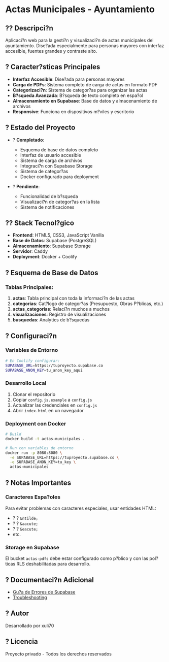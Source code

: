 # Actas Municipales - Ayuntamiento

## ?? Descripci?n

Aplicaci?n web para la gesti?n y visualizaci?n de actas municipales del ayuntamiento. Dise?ada especialmente para personas mayores con interfaz accesible, fuentes grandes y contraste alto.

## ? Caracter?sticas Principales

- **Interfaz Accesible**: Dise?ada para personas mayores
- **Carga de PDFs**: Sistema completo de carga de actas en formato PDF
- **Categorizaci?n**: Sistema de categor?as para organizar las actas
- **B?squeda Avanzada**: B?squeda de texto completo en espa?ol
- **Almacenamiento en Supabase**: Base de datos y almacenamiento de archivos
- **Responsive**: Funciona en dispositivos m?viles y escritorio

## ? Estado del Proyecto

- ? **Completado**: 
  - Esquema de base de datos completo
  - Interfaz de usuario accesible
  - Sistema de carga de archivos
  - Integraci?n con Supabase Storage
  - Sistema de categor?as
  - Docker configurado para deployment

- ? **Pendiente**:
  - Funcionalidad de b?squeda
  - Visualizaci?n de categor?as en la lista
  - Sistema de notificaciones

## ?? Stack Tecnol?gico

- **Frontend**: HTML5, CSS3, JavaScript Vanilla
- **Base de Datos**: Supabase (PostgreSQL)
- **Almacenamiento**: Supabase Storage
- **Servidor**: Caddy
- **Deployment**: Docker + Coolify

## ? Esquema de Base de Datos

### Tablas Principales:

1. **actas**: Tabla principal con toda la informaci?n de las actas
2. **categorias**: Cat?logo de categor?as (Presupuesto, Obras P?blicas, etc.)
3. **actas_categorias**: Relaci?n muchos a muchos
4. **visualizaciones**: Registro de visualizaciones
5. **busquedas**: Analytics de b?squedas

## ? Configuraci?n

### Variables de Entorno

```bash
# En Coolify configurar:
SUPABASE_URL=https://tuproyecto.supabase.co
SUPABASE_ANON_KEY=tu_anon_key_aqui
```

### Desarrollo Local

1. Clonar el repositorio
2. Copiar `config.js.example` a `config.js`
3. Actualizar las credenciales en `config.js`
4. Abrir `index.html` en un navegador

### Deployment con Docker

```bash
# Build
docker build -t actas-municipales .

# Run con variables de entorno
docker run -p 8080:8080 \
  -e SUPABASE_URL=https://tuproyecto.supabase.co \
  -e SUPABASE_ANON_KEY=tu_key \
  actas-municipales
```

## ? Notas Importantes

### Caracteres Espa?oles

Para evitar problemas con caracteres especiales, usar entidades HTML:
- ? ? `&ntilde;`
- ? ? `&aacute;`
- ? ? `&eacute;`
- etc.

### Storage en Supabase

El bucket `actas-pdfs` debe estar configurado como p?blico y con las pol?ticas RLS deshabilitadas para desarrollo.

## ? Documentaci?n Adicional

- [Gu?a de Errores de Supabase](./SUPABASE_ERROR_GUIDE.md)
- [Troubleshooting](./TROUBLESHOOTING.md)

## ? Autor

Desarrollado por xuli70

## ? Licencia

Proyecto privado - Todos los derechos reservados
